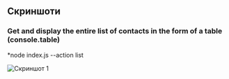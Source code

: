 ## Скриншоти

### Get and display the entire list of contacts in the form of a table (console.table)
*node index.js --action list

![Скриншот 1](https://monosnap.com/file/MY4SjRAhjKh6QCwQn89MOrtTX9dTGh)